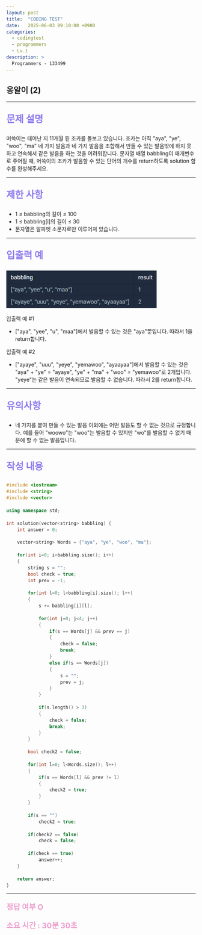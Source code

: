 ```yaml
---
layout: post
title:  "CODING TEST"
date:   2025-06-03 09:10:00 +0900
categories:
  - codingtest
  - programmers
  - Lv.1
description: >
  Programmers - 133499
---
```

## 옹알이 (2)

---

<p style = "color:#8f7cee; font-size:25px; font-weight:bold">
문제 설명
</p>

머쓱이는 태어난 지 11개월 된 조카를 돌보고 있습니다. 조카는 아직 "aya", "ye", "woo", "ma" 네 가지 발음과 네 가지 발음을 조합해서 만들 수 있는 발음밖에 하지 못하고 연속해서 같은 발음을 하는 것을 어려워합니다. 문자열 배열 babbling이 매개변수로 주어질 때, 머쓱이의 조카가 발음할 수 있는 단어의 개수를 return하도록 solution 함수를 완성해주세요.

---

<p style = "color:#8f7cee; font-size:25px; font-weight:bold">
제한 사항
</p>

- 1 ≤ babbling의 길이 ≤ 100
- 1 ≤ babbling[i]의 길이 ≤ 30
- 문자열은 알파벳 소문자로만 이루어져 있습니다.

---

<p style = "color:#8f7cee; font-size:25px; font-weight:bold">
입출력 예
</p>

<img src = "/assets/img/codingtest/133499.png" width = "400" height = "100">

입출력 예 #1
- ["aya", "yee", "u", "maa"]에서 발음할 수 있는 것은 "aya"뿐입니다. 따라서 1을 return합니다.

입출력 예 #2
- ["ayaye", "uuu", "yeye", "yemawoo", "ayaayaa"]에서 발음할 수 있는 것은 "aya" + "ye" = "ayaye", "ye" + "ma" + "woo" = "yemawoo"로 2개입니다. "yeye"는 같은 발음이 연속되므로 발음할 수 없습니다. 따라서 2를 return합니다.

---

<p style = "color:#8f7cee; font-size:25px; font-weight:bold">
유의사항
</p>

- 네 가지를 붙여 만들 수 있는 발음 이외에는 어떤 발음도 할 수 없는 것으로 규정합니다. 예를 들어 "woowo"는 "woo"는 발음할 수 있지만 "wo"를 발음할 수 없기 때문에 할 수 없는 발음입니다.

---

<p style = "color:#8f7cee; font-size:25px; font-weight:bold">
작성 내용
</p>

```C++
#include <iostream>
#include <string>
#include <vector>

using namespace std;

int solution(vector<string> babbling) {
    int answer = 0;
    
    vector<string> Words = {"aya", "ye", "woo", "ma"};
    
    for(int i=0; i<babbling.size(); i++)
    {
        string s = "";
        bool check = true;
        int prev = -1;
        
        for(int l=0; l<babbling[i].size(); l++)
        {
            s += babbling[i][l];
        
            for(int j=0; j<4; j++)
            {
                if(s == Words[j] && prev == j)
                {
                    check = false;
                    break;
                }
                else if(s == Words[j])
                {
                    s = "";
                    prev = j;
                }
            }
            
            if(s.length() > 3)
            {
                check = false;
                break;
            }
        }
        
        bool check2 = false; 
        
        for(int l=0; l<Words.size(); l++)
        {
            if(s == Words[l] && prev != l)
            {
                check2 = true;
            }
        }

        if(s == "")
            check2 = true;
        
        if(check2 == false)
            check = false;
        
        if(check == true)
            answer++;
    }
    
    return answer;
}
```

---

<p style = "color:#ed9ece; font-size:20px; font-weight:bold">
정답 여부 O
</p>

<p style = "color:#ed9ece; font-size:20px; font-weight:bold">
소요 시간 : 30분 30초  
</p>

